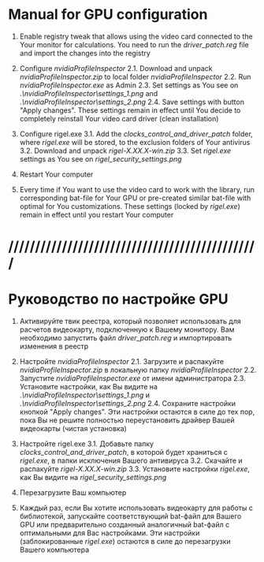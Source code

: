 # Manual for GPU configuration

1. Enable registry tweak that allows using the video card connected to the Your monitor for calculations. 
You need to run the _driver_patch.reg_ file and import the changes into the registry

2. Configure _nvidiaProfileInspector_
   2.1. Download and unpack _nvidiaProfileInspector.zip_ to local folder _nvidiaProfileInspector_
   2.2. Run _nvidiaProfileInspector.exe_ as Admin
   2.3. Set settings as You see on _.\nvidiaProfileInspector\settings_1.png_ and _.\nvidiaProfileInspector\settings_2.png_
   2.4. Save settings with button "Apply changes". These settings remain in effect until You decide to completely reinstall Your video card driver (clean installation)

3. Configure rigel.exe
   3.1. Add the _clocks_control_and_driver_patch_ folder, where _rigel.exe_ will be stored, to the exclusion folders of Your antivirus
   3.2. Download and unpack _rigel-X.XX.X-win.zip_
   3.3. Set _rigel.exe_ settings as You see on _rigel_security_settings.png_

4. Restart Your computer

5. Every time if You want to use the video card to work with the library, run corresponding bat-file for Your GPU or pre-created similar bat-file with optimal for You customizations. These settings (locked by _rigel.exe_) remain in effect until you restart Your computer

# ///////////////////////////////////////////////

# Руководство по настройке GPU

1. Активируйте твик реестра, который позволяет использовать для расчетов видеокарту, подключенную к Вашему монитору.
Вам необходимо запустить файл _driver_patch.reg_ и импортировать изменения в реестр

2. Настройте _nvidiaProfileInspector_
2.1. Загрузите и распакуйте _nvidiaProfileInspector.zip_ в локальную папку _nvidiaProfileInspector_
2.2. Запустите _nvidiaProfileInspector.exe_ от имени администратора
2.3. Установите настройки, как Вы видите на _.\nvidiaProfileInspector\settings_1.png_ и _.\nvidiaProfileInspector\settings_2.png_
2.4. Сохраните настройки кнопкой "Apply changes". Эти настройки остаются в силе до тех пор, пока Вы не решите полностью переустановить драйвер Вашей видеокарты (чистая установка)

3. Настройте rigel.exe
3.1. Добавьте папку _clocks_control_and_driver_patch_, в которой будет храниться с _rigel.exe_, в папки исключения Вашего антивируса
3.2. Скачайте и распакуйте _rigel-X.XX.X-win.zip_
3.3. Установите настройки _rigel.exe_, как Вы видите на _rigel_security_settings.png_

4. Перезагрузите Ваш компьютер

5. Каждый раз, если Вы хотите использовать видеокарту для работы с библиотекой, запускайте соответствующий bat-файл для Вашего GPU или предварительно созданный аналогичный bat-файл с оптимальными для Вас настройками. Эти настройки (заблокированные _rigel.exe_) остаются в силе до перезагрузки Вашего компьютера
